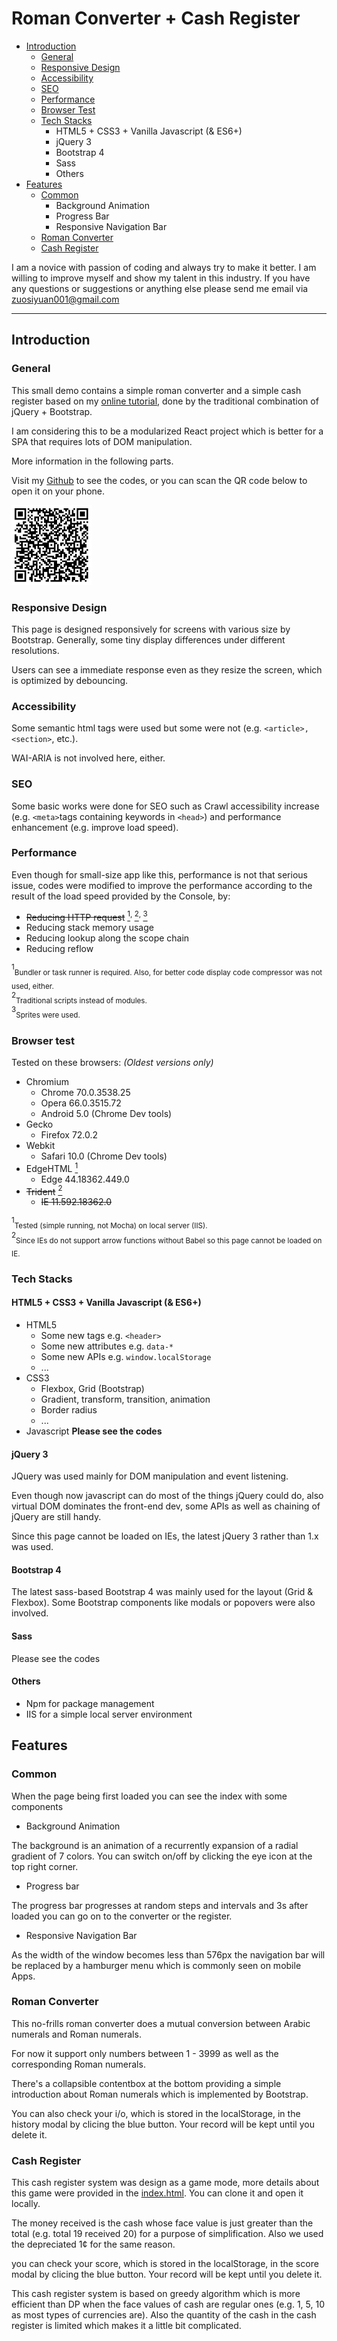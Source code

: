 
# Roman Converter + Cash Register

- [Introduction](#introduction)
    - [General](#general)
    - [Responsive Design](#responsive-design)
    - [Accessibility](#accessibility)
    - [SEO](#seo)
    - [Performance](#performance)
    - [Browser Test](#browser-test)
    - [Tech Stacks](#tech-stacks)
        - HTML5 + CSS3 + Vanilla Javascript (& ES6+)
        - jQuery 3
        - Bootstrap 4
        - Sass
        - Others
- [Features](#features)
    - [Common](#common)
        - Background Animation
        - Progress Bar
        - Responsive Navigation Bar
    - [Roman Converter](#roman-converter)
    - [Cash Register](#cash-register)

I am a novice with passion of coding and always try to make it better. I am willing to improve myself and show my talent in this industry. If you have any questions or suggestions or anything else please send me email via zuosiyuan001@gmail.com

---

## Introduction
### General

This small demo contains a simple roman converter and a simple cash register based on my [online tutorial](https://www.freecodecamp.org/certification/legenddaniel/javascript-algorithms-and-data-structures), done by the traditional combination of jQuery + Bootstrap.

I am considering this to be a modularized React project which is better for a SPA that requires lots of DOM manipulation.

More information in the following parts.

Visit my [Github](https://github.com/legenddaniel/roman-converter-cash-register "github.com/legenddaniel") to see the codes, or you can scan the QR code below to open it on your phone.

<!-- <img src="img/qr.png" title="github.com/legenddaniel" alt="something wrong happened"></img> -->
![](img/qr.png "github.com/legenddaniel")

### Responsive Design

This page is designed responsively for screens with various size by Bootstrap. Generally, some tiny display differences under different resolutions. 

Users can see a immediate response even as they resize the screen, which is optimized by debouncing.

### Accessibility

Some semantic html tags were used but some were not (e.g. `<article>, <section>`, etc.).

WAI-ARIA is not involved here, either.

### SEO

Some basic works were done for SEO such as Crawl accessibility increase (e.g. `<meta>`tags containing keywords in `<head>`) and performance enhancement (e.g. improve load speed).

### Performance

Even though for small-size app like this, performance is not that serious issue, codes were modified to improve the performance according to the result of the load speed provided by the Console, by:
- ~~Reducing HTTP request~~ <a href="#performance1"><sup>1</sup></a><sup>, </sup><a href="#performance2"><sup>2</sup></a><sup>, </sup><a href="#performance3"><sup>3</sup></a>
- Reducing stack memory usage
- Reducing lookup along the scope chain
- Reducing reflow

<div>
    <sup id="performance1">1</sup><sub>Bundler or task runner is required. Also, for better code display code compressor was not used, either.</sub>
    <br>
    <sup id="performance2">2</sup><sub>Traditional scripts instead of modules.</sub>
    <br>
    <sup id="performance3">3</sup><sub>Sprites were used.</sub>
</div>

### Browser test

Tested on these browsers: _(Oldest versions only)_

- Chromium
    - Chrome 70.0.3538.25
    - Opera 66.0.3515.72
    - Android 5.0 (Chrome Dev tools)
- Gecko
    - Firefox 72.0.2
- Webkit
    - Safari 10.0 (Chrome Dev tools)
- EdgeHTML <a href="#browser-test1"><sup>1</sup></a>
    - Edge 44.18362.449.0
- ~~Trident~~ <a href="#browser-test2"><sup>2</sup></a>
   - ~~IE 11.592.18362.0~~

<div>
    <sup id="browser-test1">1</sup><sub>Tested (simple running, not Mocha) on local server (IIS).</sub>
    <br>
    <sup id="browser-test2">2</sup><sub>Since IEs do not support arrow functions without Babel so this page cannot be loaded on IE.</sub>
</div>

### Tech Stacks
#### HTML5 + CSS3 + Vanilla Javascript (& ES6+)

- HTML5
    - Some new tags e.g. `<header>`
    - Some new attributes e.g. `data-*`
    - Some new APIs e.g. `window.localStorage`
    - ...
- CSS3
    - Flexbox, Grid (Bootstrap)
    - Gradient, transform, transition, animation
    - Border radius
    - ...
- Javascript __Please see the codes__

#### jQuery 3

JQuery was used mainly for DOM manipulation and event listening. 

Even though now javascript can do most of the things jQuery could do, also virtual DOM dominates the front-end dev, some APIs as well as chaining of jQuery are still handy. 

Since this page cannot be loaded on IEs, the latest jQuery 3 rather than 1.x was used.

#### Bootstrap 4

The latest sass-based Bootstrap 4 was mainly used for the layout (Grid & Flexbox). Some Bootstrap components like modals or popovers were also involved.

#### Sass 

Please see the codes

#### Others

- Npm for package management
- IIS for a simple local server environment

## Features
### Common

When the page being first loaded you can see the index with some components

- Background Animation

The background is an animation of a recurrently expansion of a radial gradient of 7 colors. You can switch on/off by clicking the eye icon at the top right corner.

- Progress bar

The progress bar progresses at random steps and intervals and 3s after loaded you can go on to the converter or the register.

- Responsive Navigation Bar

As the width of the window becomes less than 576px the navigation bar will be replaced by a hamburger menu which is commonly seen on mobile Apps.

### Roman Converter

This no-frills roman converter does a mutual conversion between Arabic numerals and Roman numerals. 

For now it support only numbers between 1 - 3999 as well as the corresponding Roman numerals.

There's a collapsible contentbox at the bottom providing a simple introduction about Roman numerals which is implemented by Bootstrap.

You can also check your i/o, which is stored in the localStorage, in the history modal by clicing the blue button. Your record will be kept until you delete it.

### Cash Register

This cash register system was design as a game mode, more details about this game were provided in the [index.html](https://github.com/legenddaniel/roman-converter-cash-register/blob/master/index.html). You can clone it and open it locally.

The money received is the cash whose face value is just greater than the total (e.g. total 19 received 20) for a purpose of simplification. Also we used the depreciated 1¢ for the same reason.

you can check your score, which is stored in the localStorage, in the score modal by clicing the blue button. Your record will be kept until you delete it.

This cash register system is based on greedy algorithm which is more efficient than DP when the face values of cash are regular ones (e.g. 1, 5, 10 as most types of currencies are). Also the quantity of the cash in the cash register is limited which makes it a little bit complicated.


